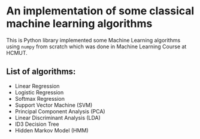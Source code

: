# An implementation of some classical machine learning algorithms

This is Python library implemented some Machine Learning algorithms using `numpy` from scratch which was done in Machine Learning Course at HCMUT. 

## List of algorithms:
 - Linear Regression 
 - Logistic Regression 
 - Softmax Regression 
 - Support Vector Machine (SVM) 
 - Principal Component Analysis (PCA)
 - Linear Discriminant Analysis (LDA) 
 - ID3 Decision Tree
 - Hidden Markov Model (HMM) 
